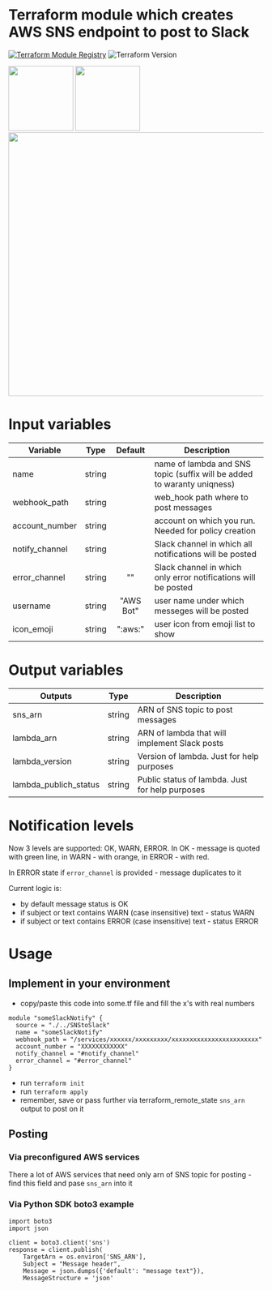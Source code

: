 # Terraform module which creates AWS SNS endpoint to post to Slack
[![Terraform Module Registry](https://img.shields.io/badge/Terraform%20Module%20Registry-0.2.0-blue.svg)](https://registry.terraform.io/modules/indix/maintenance-lambda/aws/0.5.0) ![Terraform Version](https://img.shields.io/badge/Terraform-0.9.0-green.svg)

<img src="https://www.shareicon.net/data/128x128/2015/08/28/92269_copy_512x512.png" width="128px"> 
<img src="http://iosicongallery.com/img/128/slack-2014.png" width="128px">
<img src="https://cdn.rawgit.com/hashicorp/terraform-website/master/content/source/assets/images/logo-hashicorp.svg" width="520px">

# Input variables

| Variable       |  Type  |  Default  | Description                                                             |
|----------------|:------:|:---------:|-------------------------------------------------------------------------|
| name           | string |           | name of lambda and SNS topic (suffix will be added to waranty uniqness) |
| webhook_path   | string |           | web_hook path where to post messages                                    |
| account_number | string |           | account on which you run. Needed for policy creation                    |
| notify_channel | string |           | Slack channel in which all notifications will be posted                 |
| error_channel  | string |    ""     | Slack channel in which only error notifications will be posted          |
| username       | string | "AWS Bot" | user name under which messeges will be posted                           |
| icon_emoji     | string |  ":aws:"  | user icon from emoji list to show                                       |


# Output variables

| Outputs               |  Type  | Description                                     |
|-----------------------|:------:|-------------------------------------------------|
| sns_arn               | string | ARN of SNS topic to post messages               |
| lambda_arn            | string | ARN of lambda that will implement Slack posts   |
| lambda_version        | string | Version of lambda. Just for help purposes       |
| lambda_publich_status | string | Public status of lambda. Just for help purposes |

# Notification levels
Now 3 levels are supported: OK, WARN, ERROR. In OK - message is quoted with green line, in WARN - with orange, 
in ERROR - with red.

In ERROR state if `error_channel` is provided - message duplicates to it  

Current logic is:
* by default message status is OK
* if subject or text contains WARN (case insensitive) text - status WARN
* if subject or text contains ERROR (case insensitive) text - status ERROR

# Usage
## Implement in your environment
* copy/paste this code into some.tf file and fill the x's with real numbers
```
module "someSlackNotify" {
  source = "./../SNStoSlack"
  name = "someSlackNotify"
  webhook_path = "/services/xxxxxx/xxxxxxxxx/xxxxxxxxxxxxxxxxxxxxxxxx"
  account_number = "XXXXXXXXXXXX"
  notify_channel = "#notify_channel"
  error_channel = "#error_channel"
}
```
* run `terraform init`
* run `terraform apply`
* remember, save or pass further via terraform_remote_state `sns_arn` output to post on it  

## Posting
### Via preconfigured AWS services
There a lot of AWS services that need only arn of SNS topic for posting - find this field and pase `sns_arn` into it

### Via Python SDK boto3 example
```
import boto3
import json

client = boto3.client('sns')
response = client.publish(
    TargetArn = os.environ['SNS_ARN'],
    Subject = "Message header",
    Message = json.dumps({'default': "message text"}),
    MessageStructure = 'json'
```
